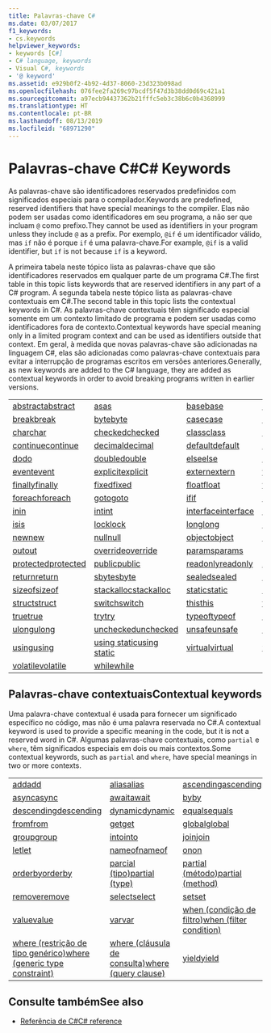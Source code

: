 ```yaml
---
title: Palavras-chave C#
ms.date: 03/07/2017
f1_keywords:
- cs.keywords
helpviewer_keywords:
- keywords [C#]
- C# language, keywords
- Visual C#, keywords
- '@ keyword'
ms.assetid: e929b0f2-4b92-4d37-8060-23d323b098ad
ms.openlocfilehash: 076fee2fa269c97bcdf5f47d3b38dd0d69c421a1
ms.sourcegitcommit: a97ecb94437362b21fffc5eb3c38b6c0b4368999
ms.translationtype: HT
ms.contentlocale: pt-BR
ms.lasthandoff: 08/13/2019
ms.locfileid: "68971290"
---
```

# <a name="c-keywords"></a><span data-ttu-id="de2e6-102">Palavras-chave C#</span><span class="sxs-lookup"><span data-stu-id="de2e6-102">C# Keywords</span></span>

<span data-ttu-id="de2e6-103">As palavras-chave são identificadores reservados predefinidos com significados especiais para o compilador.</span><span class="sxs-lookup"><span data-stu-id="de2e6-103">Keywords are predefined, reserved identifiers that have special meanings to the compiler.</span></span> <span data-ttu-id="de2e6-104">Elas não podem ser usadas como identificadores em seu programa, a não ser que incluam `@` como prefixo.</span><span class="sxs-lookup"><span data-stu-id="de2e6-104">They cannot be used as identifiers in your program unless they include `@` as a prefix.</span></span> <span data-ttu-id="de2e6-105">Por exemplo, `@if` é um identificador válido, mas `if` não é porque `if` é uma palavra-chave.</span><span class="sxs-lookup"><span data-stu-id="de2e6-105">For example, `@if` is a valid identifier, but `if` is not because `if` is a keyword.</span></span>  
  
 <span data-ttu-id="de2e6-106">A primeira tabela neste tópico lista as palavras-chave que são identificadores reservados em qualquer parte de um programa C#.</span><span class="sxs-lookup"><span data-stu-id="de2e6-106">The first table in this topic lists keywords that are reserved identifiers in any part of a C# program.</span></span> <span data-ttu-id="de2e6-107">A segunda tabela neste tópico lista as palavras-chave contextuais em C#.</span><span class="sxs-lookup"><span data-stu-id="de2e6-107">The second table in this topic lists the contextual keywords in C#.</span></span> <span data-ttu-id="de2e6-108">As palavras-chave contextuais têm significado especial somente em um contexto limitado de programa e podem ser usadas como identificadores fora de contexto.</span><span class="sxs-lookup"><span data-stu-id="de2e6-108">Contextual keywords have special meaning only in a limited program context and can be used as identifiers outside that context.</span></span> <span data-ttu-id="de2e6-109">Em geral, à medida que novas palavras-chave são adicionadas na linguagem C#, elas são adicionadas como palavras-chave contextuais para evitar a interrupção de programas escritos em versões anteriores.</span><span class="sxs-lookup"><span data-stu-id="de2e6-109">Generally, as new keywords are added to the C# language, they are added as contextual keywords in order to avoid breaking programs written in earlier versions.</span></span>  
  
|||||  
|---|---|---|---|  
|[<span data-ttu-id="de2e6-110">abstract</span><span class="sxs-lookup"><span data-stu-id="de2e6-110">abstract</span></span>](abstract.md)|[<span data-ttu-id="de2e6-111">as</span><span class="sxs-lookup"><span data-stu-id="de2e6-111">as</span></span>](../operators/type-testing-and-conversion-operators.md#as-operator)|[<span data-ttu-id="de2e6-112">base</span><span class="sxs-lookup"><span data-stu-id="de2e6-112">base</span></span>](base.md)|[<span data-ttu-id="de2e6-113">bool</span><span class="sxs-lookup"><span data-stu-id="de2e6-113">bool</span></span>](bool.md)|  
|[<span data-ttu-id="de2e6-114">break</span><span class="sxs-lookup"><span data-stu-id="de2e6-114">break</span></span>](break.md)|[<span data-ttu-id="de2e6-115">byte</span><span class="sxs-lookup"><span data-stu-id="de2e6-115">byte</span></span>](../builtin-types/integral-numeric-types.md)|[<span data-ttu-id="de2e6-116">case</span><span class="sxs-lookup"><span data-stu-id="de2e6-116">case</span></span>](switch.md)|[<span data-ttu-id="de2e6-117">catch</span><span class="sxs-lookup"><span data-stu-id="de2e6-117">catch</span></span>](try-catch.md)|  
|[<span data-ttu-id="de2e6-118">char</span><span class="sxs-lookup"><span data-stu-id="de2e6-118">char</span></span>](char.md)|[<span data-ttu-id="de2e6-119">checked</span><span class="sxs-lookup"><span data-stu-id="de2e6-119">checked</span></span>](checked.md)|[<span data-ttu-id="de2e6-120">class</span><span class="sxs-lookup"><span data-stu-id="de2e6-120">class</span></span>](class.md)|[<span data-ttu-id="de2e6-121">const</span><span class="sxs-lookup"><span data-stu-id="de2e6-121">const</span></span>](const.md)|  
|[<span data-ttu-id="de2e6-122">continue</span><span class="sxs-lookup"><span data-stu-id="de2e6-122">continue</span></span>](continue.md)|[<span data-ttu-id="de2e6-123">decimal</span><span class="sxs-lookup"><span data-stu-id="de2e6-123">decimal</span></span>](../builtin-types/floating-point-numeric-types.md)|[<span data-ttu-id="de2e6-124">default</span><span class="sxs-lookup"><span data-stu-id="de2e6-124">default</span></span>](default.md)|[<span data-ttu-id="de2e6-125">delegate</span><span class="sxs-lookup"><span data-stu-id="de2e6-125">delegate</span></span>](delegate.md)|  
|[<span data-ttu-id="de2e6-126">do</span><span class="sxs-lookup"><span data-stu-id="de2e6-126">do</span></span>](do.md)|[<span data-ttu-id="de2e6-127">double</span><span class="sxs-lookup"><span data-stu-id="de2e6-127">double</span></span>](../builtin-types/floating-point-numeric-types.md)|[<span data-ttu-id="de2e6-128">else</span><span class="sxs-lookup"><span data-stu-id="de2e6-128">else</span></span>](if-else.md)|[<span data-ttu-id="de2e6-129">enum</span><span class="sxs-lookup"><span data-stu-id="de2e6-129">enum</span></span>](enum.md)|  
|[<span data-ttu-id="de2e6-130">event</span><span class="sxs-lookup"><span data-stu-id="de2e6-130">event</span></span>](event.md)|[<span data-ttu-id="de2e6-131">explicit</span><span class="sxs-lookup"><span data-stu-id="de2e6-131">explicit</span></span>](../operators/user-defined-conversion-operators.md)|[<span data-ttu-id="de2e6-132">extern</span><span class="sxs-lookup"><span data-stu-id="de2e6-132">extern</span></span>](extern.md)|[<span data-ttu-id="de2e6-133">false</span><span class="sxs-lookup"><span data-stu-id="de2e6-133">false</span></span>](false-literal.md)|  
|[<span data-ttu-id="de2e6-134">finally</span><span class="sxs-lookup"><span data-stu-id="de2e6-134">finally</span></span>](try-finally.md)|[<span data-ttu-id="de2e6-135">fixed</span><span class="sxs-lookup"><span data-stu-id="de2e6-135">fixed</span></span>](fixed-statement.md)|[<span data-ttu-id="de2e6-136">float</span><span class="sxs-lookup"><span data-stu-id="de2e6-136">float</span></span>](../builtin-types/floating-point-numeric-types.md)|[<span data-ttu-id="de2e6-137">for</span><span class="sxs-lookup"><span data-stu-id="de2e6-137">for</span></span>](for.md)|  
|[<span data-ttu-id="de2e6-138">foreach</span><span class="sxs-lookup"><span data-stu-id="de2e6-138">foreach</span></span>](foreach-in.md)|[<span data-ttu-id="de2e6-139">goto</span><span class="sxs-lookup"><span data-stu-id="de2e6-139">goto</span></span>](goto.md)|[<span data-ttu-id="de2e6-140">if</span><span class="sxs-lookup"><span data-stu-id="de2e6-140">if</span></span>](if-else.md)|[<span data-ttu-id="de2e6-141">implicit</span><span class="sxs-lookup"><span data-stu-id="de2e6-141">implicit</span></span>](../operators/user-defined-conversion-operators.md)|  
|[<span data-ttu-id="de2e6-142">in</span><span class="sxs-lookup"><span data-stu-id="de2e6-142">in</span></span>](in.md)|[<span data-ttu-id="de2e6-143">int</span><span class="sxs-lookup"><span data-stu-id="de2e6-143">int</span></span>](../builtin-types/integral-numeric-types.md)|[<span data-ttu-id="de2e6-144">interface</span><span class="sxs-lookup"><span data-stu-id="de2e6-144">interface</span></span>](interface.md)|[<span data-ttu-id="de2e6-145">internal</span><span class="sxs-lookup"><span data-stu-id="de2e6-145">internal</span></span>](internal.md)|
|[<span data-ttu-id="de2e6-146">is</span><span class="sxs-lookup"><span data-stu-id="de2e6-146">is</span></span>](is.md)|[<span data-ttu-id="de2e6-147">lock</span><span class="sxs-lookup"><span data-stu-id="de2e6-147">lock</span></span>](lock-statement.md)|[<span data-ttu-id="de2e6-148">long</span><span class="sxs-lookup"><span data-stu-id="de2e6-148">long</span></span>](../builtin-types/integral-numeric-types.md)|[<span data-ttu-id="de2e6-149">namespace</span><span class="sxs-lookup"><span data-stu-id="de2e6-149">namespace</span></span>](namespace.md)|
|[<span data-ttu-id="de2e6-150">new</span><span class="sxs-lookup"><span data-stu-id="de2e6-150">new</span></span>](../operators/new-operator.md)|[<span data-ttu-id="de2e6-151">null</span><span class="sxs-lookup"><span data-stu-id="de2e6-151">null</span></span>](null.md)|[<span data-ttu-id="de2e6-152">object</span><span class="sxs-lookup"><span data-stu-id="de2e6-152">object</span></span>](object.md)|[<span data-ttu-id="de2e6-153">operator</span><span class="sxs-lookup"><span data-stu-id="de2e6-153">operator</span></span>](../operators/operator-overloading.md)|
|[<span data-ttu-id="de2e6-154">out</span><span class="sxs-lookup"><span data-stu-id="de2e6-154">out</span></span>](out.md)|[<span data-ttu-id="de2e6-155">override</span><span class="sxs-lookup"><span data-stu-id="de2e6-155">override</span></span>](override.md)|[<span data-ttu-id="de2e6-156">params</span><span class="sxs-lookup"><span data-stu-id="de2e6-156">params</span></span>](params.md)|[<span data-ttu-id="de2e6-157">private</span><span class="sxs-lookup"><span data-stu-id="de2e6-157">private</span></span>](private.md)|
|[<span data-ttu-id="de2e6-158">protected</span><span class="sxs-lookup"><span data-stu-id="de2e6-158">protected</span></span>](protected.md)|[<span data-ttu-id="de2e6-159">public</span><span class="sxs-lookup"><span data-stu-id="de2e6-159">public</span></span>](public.md)|[<span data-ttu-id="de2e6-160">readonly</span><span class="sxs-lookup"><span data-stu-id="de2e6-160">readonly</span></span>](readonly.md)|[<span data-ttu-id="de2e6-161">ref</span><span class="sxs-lookup"><span data-stu-id="de2e6-161">ref</span></span>](ref.md)|
|[<span data-ttu-id="de2e6-162">return</span><span class="sxs-lookup"><span data-stu-id="de2e6-162">return</span></span>](return.md)|[<span data-ttu-id="de2e6-163">sbyte</span><span class="sxs-lookup"><span data-stu-id="de2e6-163">sbyte</span></span>](../builtin-types/integral-numeric-types.md)|[<span data-ttu-id="de2e6-164">sealed</span><span class="sxs-lookup"><span data-stu-id="de2e6-164">sealed</span></span>](sealed.md)|[<span data-ttu-id="de2e6-165">short</span><span class="sxs-lookup"><span data-stu-id="de2e6-165">short</span></span>](../builtin-types/integral-numeric-types.md)||
[<span data-ttu-id="de2e6-166">sizeof</span><span class="sxs-lookup"><span data-stu-id="de2e6-166">sizeof</span></span>](../operators/sizeof.md)|[<span data-ttu-id="de2e6-167">stackalloc</span><span class="sxs-lookup"><span data-stu-id="de2e6-167">stackalloc</span></span>](../operators/stackalloc.md)|[<span data-ttu-id="de2e6-168">static</span><span class="sxs-lookup"><span data-stu-id="de2e6-168">static</span></span>](static.md)|[<span data-ttu-id="de2e6-169">string</span><span class="sxs-lookup"><span data-stu-id="de2e6-169">string</span></span>](string.md)|
|[<span data-ttu-id="de2e6-170">struct</span><span class="sxs-lookup"><span data-stu-id="de2e6-170">struct</span></span>](struct.md)|[<span data-ttu-id="de2e6-171">switch</span><span class="sxs-lookup"><span data-stu-id="de2e6-171">switch</span></span>](switch.md)|[<span data-ttu-id="de2e6-172">this</span><span class="sxs-lookup"><span data-stu-id="de2e6-172">this</span></span>](this.md)|[<span data-ttu-id="de2e6-173">throw</span><span class="sxs-lookup"><span data-stu-id="de2e6-173">throw</span></span>](throw.md)|
|[<span data-ttu-id="de2e6-174">true</span><span class="sxs-lookup"><span data-stu-id="de2e6-174">true</span></span>](true-literal.md)|[<span data-ttu-id="de2e6-175">try</span><span class="sxs-lookup"><span data-stu-id="de2e6-175">try</span></span>](try-catch.md)|[<span data-ttu-id="de2e6-176">typeof</span><span class="sxs-lookup"><span data-stu-id="de2e6-176">typeof</span></span>](../operators/type-testing-and-conversion-operators.md#typeof-operator)|[<span data-ttu-id="de2e6-177">uint</span><span class="sxs-lookup"><span data-stu-id="de2e6-177">uint</span></span>](../builtin-types/integral-numeric-types.md)|
|[<span data-ttu-id="de2e6-178">ulong</span><span class="sxs-lookup"><span data-stu-id="de2e6-178">ulong</span></span>](../builtin-types/integral-numeric-types.md)|[<span data-ttu-id="de2e6-179">unchecked</span><span class="sxs-lookup"><span data-stu-id="de2e6-179">unchecked</span></span>](unchecked.md)|[<span data-ttu-id="de2e6-180">unsafe</span><span class="sxs-lookup"><span data-stu-id="de2e6-180">unsafe</span></span>](unsafe.md)|[<span data-ttu-id="de2e6-181">ushort</span><span class="sxs-lookup"><span data-stu-id="de2e6-181">ushort</span></span>](../builtin-types/integral-numeric-types.md)|
|[<span data-ttu-id="de2e6-182">using</span><span class="sxs-lookup"><span data-stu-id="de2e6-182">using</span></span>](using.md)|[<span data-ttu-id="de2e6-183">using static</span><span class="sxs-lookup"><span data-stu-id="de2e6-183">using static</span></span>](using-static.md)|[<span data-ttu-id="de2e6-184">virtual</span><span class="sxs-lookup"><span data-stu-id="de2e6-184">virtual</span></span>](virtual.md)|[<span data-ttu-id="de2e6-185">void</span><span class="sxs-lookup"><span data-stu-id="de2e6-185">void</span></span>](void.md)|
|[<span data-ttu-id="de2e6-186">volatile</span><span class="sxs-lookup"><span data-stu-id="de2e6-186">volatile</span></span>](volatile.md)|[<span data-ttu-id="de2e6-187">while</span><span class="sxs-lookup"><span data-stu-id="de2e6-187">while</span></span>](while.md)|

## <a name="contextual-keywords"></a><span data-ttu-id="de2e6-188">Palavras-chave contextuais</span><span class="sxs-lookup"><span data-stu-id="de2e6-188">Contextual keywords</span></span>

 <span data-ttu-id="de2e6-189">Uma palavra-chave contextual é usada para fornecer um significado específico no código, mas não é uma palavra reservada no C#.</span><span class="sxs-lookup"><span data-stu-id="de2e6-189">A contextual keyword is used to provide a specific meaning in the code, but it is not a reserved word in C#.</span></span> <span data-ttu-id="de2e6-190">Algumas palavras-chave contextuais, como `partial` e `where`, têm significados especiais em dois ou mais contextos.</span><span class="sxs-lookup"><span data-stu-id="de2e6-190">Some contextual keywords, such as `partial` and `where`, have special meanings in two or more contexts.</span></span>  
  
||||  
|---|---|---|  
|[<span data-ttu-id="de2e6-191">add</span><span class="sxs-lookup"><span data-stu-id="de2e6-191">add</span></span>](add.md)|[<span data-ttu-id="de2e6-192">alias</span><span class="sxs-lookup"><span data-stu-id="de2e6-192">alias</span></span>](extern-alias.md)|[<span data-ttu-id="de2e6-193">ascending</span><span class="sxs-lookup"><span data-stu-id="de2e6-193">ascending</span></span>](ascending.md)|
|[<span data-ttu-id="de2e6-194">async</span><span class="sxs-lookup"><span data-stu-id="de2e6-194">async</span></span>](async.md)|[<span data-ttu-id="de2e6-195">await</span><span class="sxs-lookup"><span data-stu-id="de2e6-195">await</span></span>](await.md)|[<span data-ttu-id="de2e6-196">by</span><span class="sxs-lookup"><span data-stu-id="de2e6-196">by</span></span>](by.md)|
|[<span data-ttu-id="de2e6-197">descending</span><span class="sxs-lookup"><span data-stu-id="de2e6-197">descending</span></span>](descending.md)|[<span data-ttu-id="de2e6-198">dynamic</span><span class="sxs-lookup"><span data-stu-id="de2e6-198">dynamic</span></span>](dynamic.md)|[<span data-ttu-id="de2e6-199">equals</span><span class="sxs-lookup"><span data-stu-id="de2e6-199">equals</span></span>](equals.md)|
|[<span data-ttu-id="de2e6-200">from</span><span class="sxs-lookup"><span data-stu-id="de2e6-200">from</span></span>](from-clause.md)|[<span data-ttu-id="de2e6-201">get</span><span class="sxs-lookup"><span data-stu-id="de2e6-201">get</span></span>](get.md)|[<span data-ttu-id="de2e6-202">global</span><span class="sxs-lookup"><span data-stu-id="de2e6-202">global</span></span>](../operators/namespace-alias-qualifier.md)|
|[<span data-ttu-id="de2e6-203">group</span><span class="sxs-lookup"><span data-stu-id="de2e6-203">group</span></span>](group-clause.md)|[<span data-ttu-id="de2e6-204">into</span><span class="sxs-lookup"><span data-stu-id="de2e6-204">into</span></span>](into.md)|[<span data-ttu-id="de2e6-205">join</span><span class="sxs-lookup"><span data-stu-id="de2e6-205">join</span></span>](join-clause.md)|
|[<span data-ttu-id="de2e6-206">let</span><span class="sxs-lookup"><span data-stu-id="de2e6-206">let</span></span>](let-clause.md)|[<span data-ttu-id="de2e6-207">nameof</span><span class="sxs-lookup"><span data-stu-id="de2e6-207">nameof</span></span>](../operators/nameof.md)|[<span data-ttu-id="de2e6-208">on</span><span class="sxs-lookup"><span data-stu-id="de2e6-208">on</span></span>](on.md)|
|[<span data-ttu-id="de2e6-209">orderby</span><span class="sxs-lookup"><span data-stu-id="de2e6-209">orderby</span></span>](orderby-clause.md)|[<span data-ttu-id="de2e6-210">parcial (tipo)</span><span class="sxs-lookup"><span data-stu-id="de2e6-210">partial (type)</span></span>](partial-type.md)|[<span data-ttu-id="de2e6-211">partial (método)</span><span class="sxs-lookup"><span data-stu-id="de2e6-211">partial (method)</span></span>](partial-method.md)|
|[<span data-ttu-id="de2e6-212">remove</span><span class="sxs-lookup"><span data-stu-id="de2e6-212">remove</span></span>](remove.md)|[<span data-ttu-id="de2e6-213">select</span><span class="sxs-lookup"><span data-stu-id="de2e6-213">select</span></span>](select-clause.md)|[<span data-ttu-id="de2e6-214">set</span><span class="sxs-lookup"><span data-stu-id="de2e6-214">set</span></span>](set.md)|
|[<span data-ttu-id="de2e6-215">value</span><span class="sxs-lookup"><span data-stu-id="de2e6-215">value</span></span>](value.md)|[<span data-ttu-id="de2e6-216">var</span><span class="sxs-lookup"><span data-stu-id="de2e6-216">var</span></span>](var.md)|[<span data-ttu-id="de2e6-217">when (condição de filtro)</span><span class="sxs-lookup"><span data-stu-id="de2e6-217">when (filter condition)</span></span>](when.md)|
|[<span data-ttu-id="de2e6-218">where (restrição de tipo genérico)</span><span class="sxs-lookup"><span data-stu-id="de2e6-218">where (generic type constraint)</span></span>](where-generic-type-constraint.md)|[<span data-ttu-id="de2e6-219">where (cláusula de consulta)</span><span class="sxs-lookup"><span data-stu-id="de2e6-219">where (query clause)</span></span>](where-clause.md)|[<span data-ttu-id="de2e6-220">yield</span><span class="sxs-lookup"><span data-stu-id="de2e6-220">yield</span></span>](yield.md)|
  
## <a name="see-also"></a><span data-ttu-id="de2e6-221">Consulte também</span><span class="sxs-lookup"><span data-stu-id="de2e6-221">See also</span></span>

- [<span data-ttu-id="de2e6-222">Referência de C#</span><span class="sxs-lookup"><span data-stu-id="de2e6-222">C# reference</span></span>](../index.md)
